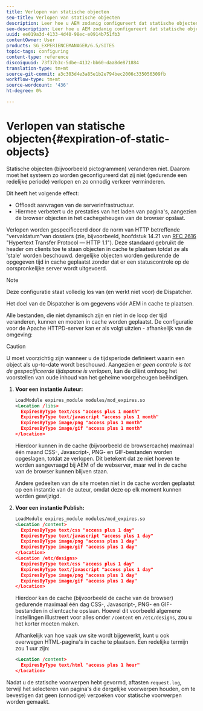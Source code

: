 ```yaml
---
title: Verlopen van statische objecten
seo-title: Verlopen van statische objecten
description: Leer hoe u AEM zodanig configureert dat statische objecten niet verlopen (gedurende een redelijke periode).
seo-description: Leer hoe u AEM zodanig configureert dat statische objecten niet verlopen (gedurende een redelijke periode).
uuid: ee019a3d-4133-4d40-98ec-e0914b751fb3
contentOwner: User
products: SG_EXPERIENCEMANAGER/6.5/SITES
topic-tags: configuring
content-type: reference
discoiquuid: 73f37b3c-5dbe-4132-bb60-daa8de871884
translation-type: tm+mt
source-git-commit: a3c303d4e3a85e1b2e794bec2006c335056309fb
workflow-type: tm+mt
source-wordcount: '436'
ht-degree: 0%

---
```



# Verlopen van statische objecten{#expiration-of-static-objects}

Statische objecten (bijvoorbeeld pictogrammen) veranderen niet. Daarom moet het systeem zo worden geconfigureerd dat zij niet (gedurende een redelijke periode) verlopen en zo onnodig verkeer verminderen.

Dit heeft het volgende effect:

* Offloadt aanvragen van de serverinfrastructuur.
* Hiermee verbetert u de prestaties van het laden van pagina&#39;s, aangezien de browser objecten in het cachegeheugen van de browser opslaat.

Verlopen worden gespecificeerd door de norm van HTTP betreffende &quot;vervaldatum&quot;van dossiers (zie, bijvoorbeeld, hoofdstuk 14.21 van [RFC 2616](https://www.ietf.org/rfc/rfc2616.txt) &quot;Hypertext Transfer Protocol — HTTP 1.1&quot;). Deze standaard gebruikt de header om clients toe te staan objecten in cache te plaatsen totdat ze als &#39;stale&#39; worden beschouwd. dergelijke objecten worden gedurende de opgegeven tijd in cache geplaatst zonder dat er een statuscontrole op de oorspronkelijke server wordt uitgevoerd.

>[!NOTE]
>
>Deze configuratie staat volledig los van (en werkt niet voor) de Dispatcher.
>
>Het doel van de Dispatcher is om gegevens vóór AEM in cache te plaatsen.

Alle bestanden, die niet dynamisch zijn en niet in de loop der tijd veranderen, kunnen en moeten in cache worden geplaatst. De configuratie voor de Apache HTTPD-server kan er als volgt uitzien - afhankelijk van de omgeving:

>[!CAUTION]
>
>U moet voorzichtig zijn wanneer u de tijdsperiode definieert waarin een object als up-to-date wordt beschouwd. Aangezien er *geen controle is tot de gespecificeerde tijdspanne is verlopen*, kan de cliënt omhoog het voorstellen van oude inhoud van het geheime voorgeheugen beëindigen.

1. **Voor een instantie Auteur:**

   ```xml
   LoadModule expires_module modules/mod_expires.so
   <Location /libs>
     ExpiresByType text/css "access plus 1 month"
     ExpiresByType text/javascript "access plus 1 month"
     ExpiresByType image/png "access plus 1 month"
     ExpiresByType image/gif "access plus 1 month"
   </Location>
   ```

   Hierdoor kunnen in de cache (bijvoorbeeld de browsercache) maximaal één maand CSS-, Javascript-, PNG- en GIF-bestanden worden opgeslagen, totdat ze verlopen. Dit betekent dat ze niet hoeven te worden aangevraagd bij AEM of de webserver, maar wel in de cache van de browser kunnen blijven staan.

   Andere gedeelten van de site moeten niet in de cache worden geplaatst op een instantie van de auteur, omdat deze op elk moment kunnen worden gewijzigd.

1. **Voor een instantie Publish:**

   ```xml
   LoadModule expires_module modules/mod_expires.so
   <Location /content>
     ExpiresByType text/css "access plus 1 day"
     ExpiresByType text/javascript "access plus 1 day"
     ExpiresByType image/png "access plus 1 day"
     ExpiresByType image/gif "access plus 1 day"
   </Location>
   <Location /etc/designs>
     ExpiresByType text/css "access plus 1 day"
     ExpiresByType text/javascript "access plus 1 day"
     ExpiresByType image/png "access plus 1 day"
     ExpiresByType image/gif "access plus 1 day"
   </Location>
   ```

   Hierdoor kan de cache (bijvoorbeeld de cache van de browser) gedurende maximaal één dag CSS-, Javascript-, PNG- en GIF-bestanden in clientcache opslaan. Hoewel dit voorbeeld algemene instellingen illustreert voor alles onder `/content` en `/etc/designs`, zou u het korter moeten maken.

   Afhankelijk van hoe vaak uw site wordt bijgewerkt, kunt u ook overwegen HTML-pagina&#39;s in cache te plaatsen. Een redelijke termijn zou 1 uur zijn:

   ```xml
   <Location /content>
     ExpiresByType text/html "access plus 1 hour"
   </Location>
   ```

Nadat u de statische voorwerpen hebt gevormd, aftasten `request.log`, terwijl het selecteren van pagina&#39;s die dergelijke voorwerpen houden, om te bevestigen dat geen (onnodige) verzoeken voor statische voorwerpen worden gemaakt.
